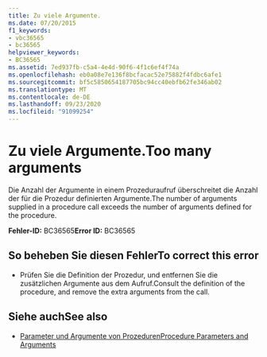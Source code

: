 ```yaml
---
title: Zu viele Argumente.
ms.date: 07/20/2015
f1_keywords:
- vbc36565
- bc36565
helpviewer_keywords:
- BC36565
ms.assetid: 7ed937fb-c5a4-4e4d-90f6-4f1c6ef4f74a
ms.openlocfilehash: eb0a08e7e136f8bcfacac52e75882f4fdbc6afe1
ms.sourcegitcommit: bf5c5850654187705bc94cc40ebfb62fe346ab02
ms.translationtype: MT
ms.contentlocale: de-DE
ms.lasthandoff: 09/23/2020
ms.locfileid: "91099254"
---
```

# <a name="too-many-arguments"></a><span data-ttu-id="81c8c-102">Zu viele Argumente.</span><span class="sxs-lookup"><span data-stu-id="81c8c-102">Too many arguments</span></span>

<span data-ttu-id="81c8c-103">Die Anzahl der Argumente in einem Prozeduraufruf überschreitet die Anzahl der für die Prozedur definierten Argumente.</span><span class="sxs-lookup"><span data-stu-id="81c8c-103">The number of arguments supplied in a procedure call exceeds the number of arguments defined for the procedure.</span></span>  
  
 <span data-ttu-id="81c8c-104">**Fehler-ID:** BC36565</span><span class="sxs-lookup"><span data-stu-id="81c8c-104">**Error ID:** BC36565</span></span>  
  
## <a name="to-correct-this-error"></a><span data-ttu-id="81c8c-105">So beheben Sie diesen Fehler</span><span class="sxs-lookup"><span data-stu-id="81c8c-105">To correct this error</span></span>  
  
- <span data-ttu-id="81c8c-106">Prüfen Sie die Definition der Prozedur, und entfernen Sie die zusätzlichen Argumente aus dem Aufruf.</span><span class="sxs-lookup"><span data-stu-id="81c8c-106">Consult the definition of the procedure, and remove the extra arguments from the call.</span></span>  
  
## <a name="see-also"></a><span data-ttu-id="81c8c-107">Siehe auch</span><span class="sxs-lookup"><span data-stu-id="81c8c-107">See also</span></span>

- [<span data-ttu-id="81c8c-108">Parameter und Argumente von Prozeduren</span><span class="sxs-lookup"><span data-stu-id="81c8c-108">Procedure Parameters and Arguments</span></span>](../programming-guide/language-features/procedures/procedure-parameters-and-arguments.md)
